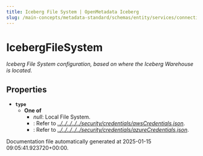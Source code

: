 ```yaml
---
title: Iceberg File System | OpenMetadata Iceberg
slug: /main-concepts/metadata-standard/schemas/entity/services/connections/database/iceberg/icebergfilesystem
---
```


# IcebergFileSystem

*Iceberg File System configuration, based on where the Iceberg Warehouse is located.*

## Properties

- **`type`**
  - **One of**
    - *null*: Local File System.
    - : Refer to *[../../../../../security/credentials/awsCredentials.json](#/../../../../security/credentials/awsCredentials.json)*.
    - : Refer to *[../../../../../security/credentials/azureCredentials.json](#/../../../../security/credentials/azureCredentials.json)*.


Documentation file automatically generated at 2025-01-15 09:05:41.923720+00:00.

